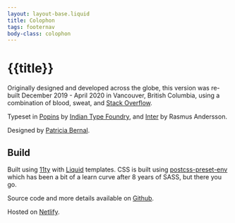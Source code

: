 ```yaml
---
layout: layout-base.liquid
title: Colophon
tags: footernav
body-class: colophon
---
```


# {{title}}

Originally designed and developed across the globe, this version was re-built December 2019 - April 2020 in Vancouver, British Columbia, using a combination of blood, sweat, and [Stack Overflow](https://xkcd.com/979/).

Typeset in [Popins](https://github.com/itfoundry/Poppins) by [Indian Type Foundry](https://www.indiantypefoundry.com/), and [Inter](https://rsms.me/inter/) by Rasmus Andersson.

Designed by [Patricia Bernal]( http://patriciabernal.ca/).

## Build

Built using [11ty](https://www.11ty.dev/) with [Liquid](https://shopify.github.io/liquid/) templates. CSS is built using [postcss-preset-env](https://preset-env.cssdb.org/) which has been a bit of a learn curve after 8 years of SASS, but there you go.

Source code and more details available on [Github](https://github.com/discoliam/discoliam2020).

Hosted on [Netlify](https://www.netlify.com/).